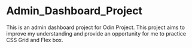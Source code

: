 # Admin_Dashboard_Project

This is an admin dashboard project for Odin Project. This project aims to improve my understanding and provide an opportunity for me to practice CSS Grid and Flex box.
